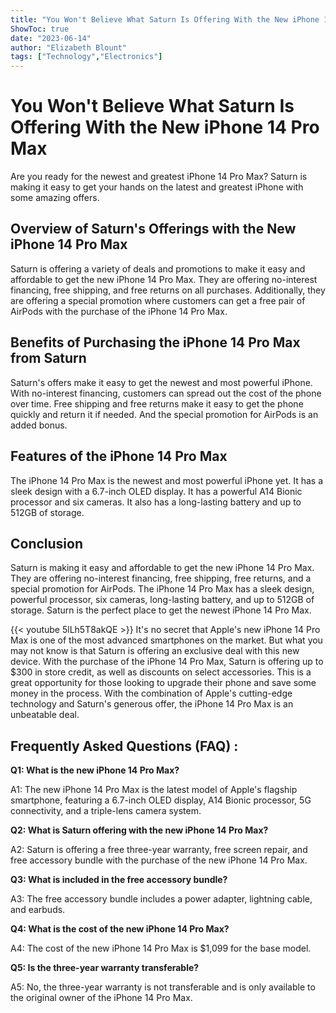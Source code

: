 ```yaml
---
title: "You Won't Believe What Saturn Is Offering With the New iPhone 14 Pro Max!"
ShowToc: true 
date: "2023-06-14"
author: "Elizabeth Blount" 
tags: ["Technology","Electronics"]
---
```

# You Won't Believe What Saturn Is Offering With the New iPhone 14 Pro Max

Are you ready for the newest and greatest iPhone 14 Pro Max? Saturn is making it easy to get your hands on the latest and greatest iPhone with some amazing offers. 

## Overview of Saturn's Offerings with the New iPhone 14 Pro Max

Saturn is offering a variety of deals and promotions to make it easy and affordable to get the new iPhone 14 Pro Max. They are offering no-interest financing, free shipping, and free returns on all purchases. Additionally, they are offering a special promotion where customers can get a free pair of AirPods with the purchase of the iPhone 14 Pro Max. 

## Benefits of Purchasing the iPhone 14 Pro Max from Saturn

Saturn's offers make it easy to get the newest and most powerful iPhone. With no-interest financing, customers can spread out the cost of the phone over time. Free shipping and free returns make it easy to get the phone quickly and return it if needed. And the special promotion for AirPods is an added bonus. 

## Features of the iPhone 14 Pro Max

The iPhone 14 Pro Max is the newest and most powerful iPhone yet. It has a sleek design with a 6.7-inch OLED display. It has a powerful A14 Bionic processor and six cameras. It also has a long-lasting battery and up to 512GB of storage. 

## Conclusion

Saturn is making it easy and affordable to get the new iPhone 14 Pro Max. They are offering no-interest financing, free shipping, free returns, and a special promotion for AirPods. The iPhone 14 Pro Max has a sleek design, powerful processor, six cameras, long-lasting battery, and up to 512GB of storage. Saturn is the perfect place to get the newest iPhone 14 Pro Max.

{{< youtube 5lLh5T8akQE >}} 
It's no secret that Apple's new iPhone 14 Pro Max is one of the most advanced smartphones on the market. But what you may not know is that Saturn is offering an exclusive deal with this new device. With the purchase of the iPhone 14 Pro Max, Saturn is offering up to $300 in store credit, as well as discounts on select accessories. This is a great opportunity for those looking to upgrade their phone and save some money in the process. With the combination of Apple's cutting-edge technology and Saturn's generous offer, the iPhone 14 Pro Max is an unbeatable deal.

## Frequently Asked Questions (FAQ) :
**Q1: What is the new iPhone 14 Pro Max?**

A1: The new iPhone 14 Pro Max is the latest model of Apple's flagship smartphone, featuring a 6.7-inch OLED display, A14 Bionic processor, 5G connectivity, and a triple-lens camera system.

**Q2: What is Saturn offering with the new iPhone 14 Pro Max?**

A2: Saturn is offering a free three-year warranty, free screen repair, and free accessory bundle with the purchase of the new iPhone 14 Pro Max.

**Q3: What is included in the free accessory bundle?**

A3: The free accessory bundle includes a power adapter, lightning cable, and earbuds.

**Q4: What is the cost of the new iPhone 14 Pro Max?**

A4: The cost of the new iPhone 14 Pro Max is $1,099 for the base model.

**Q5: Is the three-year warranty transferable?**

A5: No, the three-year warranty is not transferable and is only available to the original owner of the iPhone 14 Pro Max.


